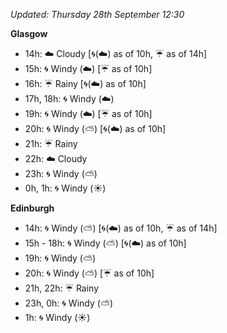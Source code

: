 *Updated: Thursday 28th September 12:30*

**Glasgow**

* 14h: :cloud: Cloudy [:cyclone:(:cloud:) as of 10h, :umbrella: as of 14h]
* 15h: :cyclone: Windy (:cloud:) [:umbrella: as of 10h]
* 16h: :umbrella: Rainy [:cyclone:(:cloud:) as of 10h]
* 17h, 18h: :cyclone: Windy (:cloud:)
* 19h: :cyclone: Windy (:cloud:) [:umbrella: as of 10h]
* 20h: :cyclone: Windy (:partly_sunny:) [:cyclone:(:cloud:) as of 10h]
* 21h: :umbrella: Rainy
* 22h: :cloud: Cloudy
* 23h: :cyclone: Windy (:partly_sunny:)
* 0h, 1h: :cyclone: Windy (:sunny:)

**Edinburgh**

* 14h: :cyclone: Windy (:partly_sunny:) [:cyclone:(:cloud:) as of 10h, :umbrella: as of 14h]
* 15h - 18h: :cyclone: Windy (:partly_sunny:) [:cyclone:(:cloud:) as of 10h]
* 19h: :cyclone: Windy (:partly_sunny:)
* 20h: :cyclone: Windy (:partly_sunny:) [:umbrella: as of 10h]
* 21h, 22h: :umbrella: Rainy
* 23h, 0h: :cyclone: Windy (:partly_sunny:)
* 1h: :cyclone: Windy (:sunny:)
